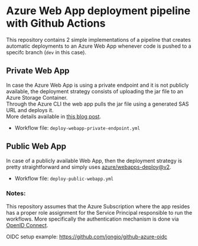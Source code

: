 # Azure Web App deployment pipeline with Github Actions
This repository contains 2 simple implementations of a pipeline that creates automatic deployments to an Azure Web App whenever code is pushed to a specifc branch (`dev` in this case).

## Private Web App 
In case the Azure Web App is using a private endpoint and it is not publicly available, the deployment strategy consists of uploading the jar file to an Azure Storage Container.  
Through the Azure CLI the web app pulls the jar file using a generated SAS URL and deploys it.  
More details available in [this blog post](https://azure.github.io/AppService/2021/03/01/deploying-to-network-secured-sites-2.html).

- Workflow file: `deploy-webapp-private-endpoint.yml`

## Public Web App 
In case of a publicly available Web App, then the deployment strategy is pretty straightforward and simply uses [azure/webapps-deploy@v2](https://github.com/Azure/webapps-deploy).  
- Workflow file: `deploy-public-webapp.yml`

### Notes:
This repository assumes that the Azure Subscription where the app resides has a proper role assignment for the Service Principal responsible to run the workflows.
More specifically the authentication mechanism is done via [OpenID Connect](https://registry.terraform.io/providers/hashicorp/azuread/latest/docs/guides/service_principal_oidc).

OIDC setup example: https://github.com/jongio/github-azure-oidc
